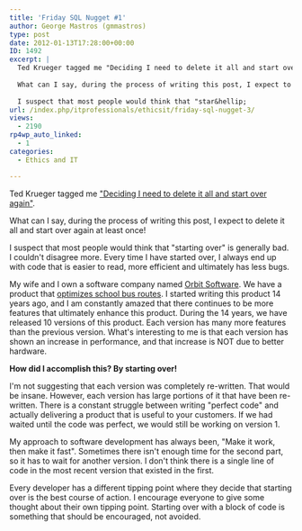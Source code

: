 ```yaml
---
title: 'Friday SQL Nugget #1'
author: George Mastros (gmmastros)
type: post
date: 2012-01-13T17:28:00+00:00
ID: 1492
excerpt: |
  Ted Krueger tagged me "Deciding I need to delete it all and start over again".
  
  What can I say, during the process of writing this post, I expect to delete it all and start over again at least once!
  
  I suspect that most people would think that "star&hellip;
url: /index.php/itprofessionals/ethicsit/friday-sql-nugget-3/
views:
  - 2190
rp4wp_auto_linked:
  - 1
categories:
  - Ethics and IT

---
```

Ted Krueger tagged me ["Deciding I need to delete it all and start over again"][1].

What can I say, during the process of writing this post, I expect to delete it all and start over again at least once!

I suspect that most people would think that "starting over" is generally bad. I couldn't disagree more. Every time I have started over, I always end up with code that is easier to read, more efficient and ultimately has less bugs.

My wife and I own a software company named [Orbit Software][2]. We have a product that [optimizes school bus routes][3]. I started writing this product 14 years ago, and I am constantly amazed that there continues to be more features that ultimately enhance this product. During the 14 years, we have released 10 versions of this product. Each version has many more features than the previous version. What's interesting to me is that each version has shown an increase in performance, and that increase is NOT due to better hardware.

**How did I accomplish this? By starting over!**

I'm not suggesting that each version was completely re-written. That would be insane. However, each version has large portions of it that have been re-written. There is a constant struggle between writing "perfect code" and actually delivering a product that is useful to your customers. If we had waited until the code was perfect, we would still be working on version 1.

My approach to software development has always been, "Make it work, then make it fast". Sometimes there isn't enough time for the second part, so it has to wait for another version. I don't think there is a single line of code in the most recent version that existed in the first. 

Every developer has a different tipping point where they decide that starting over is the best course of action. I encourage everyone to give some thought about their own tipping point. Starting over with a block of code is something that should be encouraged, not avoided.

 [1]: /index.php/ITProfessionals/ProfessionalDevelopment/friday-sql-nugget-1
 [2]: http://orbitsoftware.net
 [3]: http://busboss.com